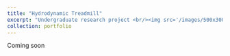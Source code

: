 ```yaml
---
title: "Hydrodynamic Treadmill"
excerpt: "Undergraduate research project <br/><img src='/images/500x300.png'>"
collection: portfolio
---
```


Coming soon
